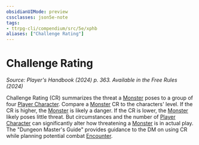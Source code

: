 ```yaml
---
obsidianUIMode: preview
cssclasses: json5e-note
tags:
- ttrpg-cli/compendium/src/5e/xphb
aliases: ["Challenge Rating"]
---
```

# Challenge Rating
*Source: Player's Handbook (2024) p. 363. Available in the Free Rules (2024)* 

Challenge Rating (CR) summarizes the threat a [Monster](3-Compendium/rules/variant-rules/monster-xphb.md) poses to a group of four [Player Character](3-Compendium/rules/variant-rules/player-character-xphb.md). Compare a [Monster](3-Compendium/rules/variant-rules/monster-xphb.md) CR to the characters' level. If the CR is higher, the [Monster](3-Compendium/rules/variant-rules/monster-xphb.md) is likely a danger. If the CR is lower, the [Monster](3-Compendium/rules/variant-rules/monster-xphb.md) likely poses little threat. But circumstances and the number of [Player Character](3-Compendium/rules/variant-rules/player-character-xphb.md) can significantly alter how threatening a [Monster](3-Compendium/rules/variant-rules/monster-xphb.md) is in actual play. The "Dungeon Master's Guide" provides guidance to the DM on using CR while planning potential combat [Encounter](3-Compendium/rules/variant-rules/encounter-xphb.md).
